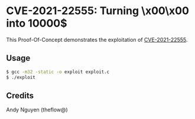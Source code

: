 # CVE-2021-22555: Turning \x00\x00 into 10000$

This Proof-Of-Concept demonstrates the exploitation of [CVE-2021-22555](https://github.com/google/security-research/security/advisories/GHSA-xxx5-8mvq-3528).

## Usage

```sh
$ gcc -m32 -static -o exploit exploit.c
$ ./exploit
```

## Credits

Andy Nguyen (theflow@)
